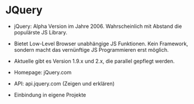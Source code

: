 # JQuery



* jQuery: Alpha Version im Jahre 2006. Wahrscheinlich mit Abstand die populärste JS Library.

* Bietet Low-Level Browser unabhängige JS Funktionen. Kein Framework, sondern macht das vernünftige JS Programmieren erst möglich.

* Aktuelle gibt es Version 1.9.x und 2.x, die parallel gepflegt werden. 

* Homepage: jQuery.com

* API: api.jquery.com (Zeigen und erklären)

* Einbindung in eigene Projekte

